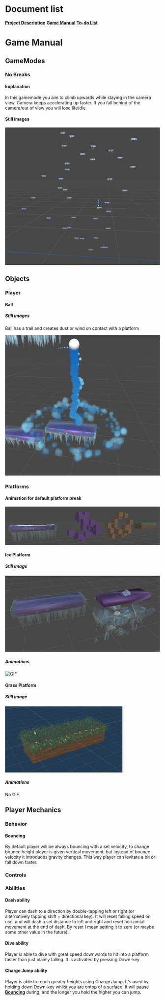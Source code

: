 # Document list

[**Project Description**](README.md#bounce-climber-project-description)
[**Game Manual**](GAMEMANUAL.md#game-manual)
[**To-do List**](TODOLIST.md#to-do-list)


# Game Manual

## GameModes

### No Breaks

#### Explanation
In this gamemode you aim to climb upwards while staying in the camera view. Camera keeps accelerating up faster. If you fall behind of the camera/out of view you will lose life/die.

#### Still images

![Screenshot](No_Breaks.png "No Breaks gamemode")

## Objects

### Player

#### Ball

##### Still images

Ball has a trail and creates dust or wind on contact with a platform

![Screenshot](Ball_Animations.png "Ball Animations")

### Platforms

#### Animation for default platform break

![Screenshot](Platform_Breaking.png "Platform Breaking")

#### Ice Platform

##### Still image

![Screenshot](Ice_platform_and_break.png "Ice Platform")

##### Animations

![GIF](https://j.gifs.com/79z1VG.gif "Ice Platform Breaking")


#### Grass Platform

##### Still image

![Screenshot](Grass_Platform.png "Grass Platform")

##### Animations

No GIF.

## Player Mechanics

### Behavior

#### Bouncing
By default player will be always bouncing with a set velocity, to change bounce height player is given vertical movement, but instead of bounce velocity it introduces gravity changes. This way player can levitate a bit or fall down faster.

### Controls

### Abilities

#### Dash ability

Player can dash to a direction by double-tapping left or right (or alternatively tapping shift + directional key). It will reset falling speed on use, and will dash a set distance to left and right and reset horizontal movement at the end of dash. By reset I mean setting it to zero (or maybe some other value in the future).

#### Dive ability

Player is able to dive with great speed downwards to hit into a platform faster than just plainly falling. It is activated by pressing Down-key

#### Charge Jump ability

Player is able to reach greater heights using Charge Jump. It's used by holding down Down-key whlist you are ontop of a surface. It will pause [**Bouncing**](#bouncing) during, and the longer you hold the higher you can jump.